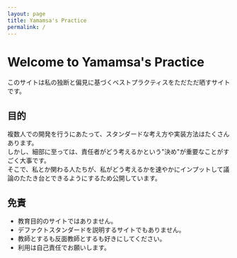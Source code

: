 ```yaml
---
layout: page
title: Yamamsa's Practice
permalink: /
---
```


# Welcome to Yamamsa's Practice

このサイトは私の独断と偏見に基づくベストプラクティスをただただ晒すサイトです。

## 目的
複数人での開発を行うにあたって、スタンダードな考え方や実装方法はたくさんあります。<br>
しかし、細部に至っては、責任者がどう考えるかという"決め"が重要なことがすごく大事です。<br>
そこで、私とか関わる人たちが、私がどう考えるかを速やかにインプットして議論のたたき台とできるようにするため公開しています。<br>

## 免責
- 教育目的のサイトではありません。
- デファクトスタンダードを説明するサイトでもありません。
- 教師とするも反面教師とするも好きにしてください。
- 利用は自己責任でお願いします。
